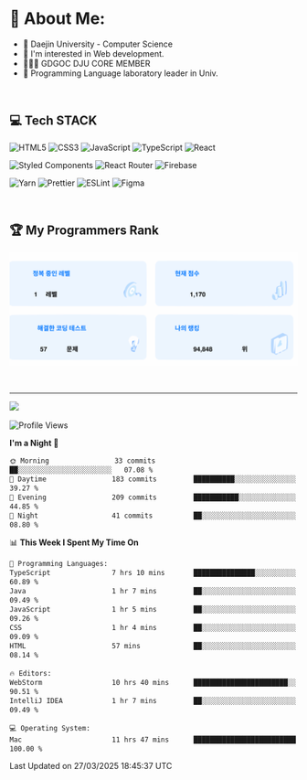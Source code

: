 # 💫 About Me:

<ul>
 <li> 🏫 Daejin University - Computer Science </li>
 <li> 👀 I'm interested in Web development.</li>
 <li> 🧑🏻‍💻 GDGOC DJU CORE MEMBER </li>
 <li> 🧪 Programming Language laboratory leader in Univ. </li>
</ul>


<br>




## 💻 Tech STACK


![HTML5](https://img.shields.io/badge/html5-%23E34F26.svg?style=for-the-badge&logo=html5&logoColor=white)
![CSS3](https://img.shields.io/badge/css3-%231572B6.svg?style=for-the-badge&logo=css3&logoColor=white)
![JavaScript](https://img.shields.io/badge/javascript-%23323330.svg?style=for-the-badge&logo=javascript&logoColor=%23F7DF1E)
![TypeScript](https://img.shields.io/badge/typescript-%23007ACC.svg?style=for-the-badge&logo=typescript&logoColor=white)
![React](https://img.shields.io/badge/react-%2320232a.svg?style=for-the-badge&logo=react&logoColor=%2361DAFB)

![Styled Components](https://img.shields.io/badge/styled--components-DB7093?style=for-the-badge&logo=styled-components&logoColor=white)
![React Router](https://img.shields.io/badge/React_Router-CA4245?style=for-the-badge&logo=react-router&logoColor=white)
![Firebase](https://img.shields.io/badge/firebase-%23039BE5.svg?style=for-the-badge&logo=firebase)


![Yarn](https://img.shields.io/badge/yarn-%232C8EBB.svg?style=for-the-badge&logo=yarn&logoColor=white)
![Prettier](https://img.shields.io/badge/prettier-%23F7B93E.svg?style=for-the-badge&logo=prettier&logoColor=black)
![ESLint](https://img.shields.io/badge/ESLint-4B3263?style=for-the-badge&logo=eslint&logoColor=white)
![Figma](https://img.shields.io/badge/figma-%23F24E1E.svg?style=for-the-badge&logo=figma&logoColor=white)


<br/>




## 🏆 My Programmers Rank

![Programmers Rank](https://raw.githubusercontent.com/Jieunsse/github-programmers-rank/master/lib/result.svg)




<br/>


---

[![](https://visitcount.itsvg.in/api?id=Jayden&label=Profile%20Views&color=3&icon=7&pretty=true)](https://visitcount.itsvg.in)


<!-- Proudly created with GPRM ( https://gprm.itsvg.in ) -->


<!--START_SECTION:waka-->
![Profile Views](http://img.shields.io/badge/Profile%20Views-33-blue)

**I'm a Night 🦉** 

```text
🌞 Morning                33 commits          ██░░░░░░░░░░░░░░░░░░░░░░░   07.08 % 
🌆 Daytime                183 commits         ██████████░░░░░░░░░░░░░░░   39.27 % 
🌃 Evening                209 commits         ███████████░░░░░░░░░░░░░░   44.85 % 
🌙 Night                  41 commits          ██░░░░░░░░░░░░░░░░░░░░░░░   08.80 % 
```


📊 **This Week I Spent My Time On** 

```text
💬 Programming Languages: 
TypeScript               7 hrs 10 mins       ███████████████░░░░░░░░░░   60.89 % 
Java                     1 hr 7 mins         ██░░░░░░░░░░░░░░░░░░░░░░░   09.49 % 
JavaScript               1 hr 5 mins         ██░░░░░░░░░░░░░░░░░░░░░░░   09.26 % 
CSS                      1 hr 4 mins         ██░░░░░░░░░░░░░░░░░░░░░░░   09.09 % 
HTML                     57 mins             ██░░░░░░░░░░░░░░░░░░░░░░░   08.14 % 

🔥 Editors: 
WebStorm                 10 hrs 40 mins      ███████████████████████░░   90.51 % 
IntelliJ IDEA            1 hr 7 mins         ██░░░░░░░░░░░░░░░░░░░░░░░   09.49 % 

💻 Operating System: 
Mac                      11 hrs 47 mins      █████████████████████████   100.00 % 
```


 Last Updated on 27/03/2025 18:45:37 UTC
<!--END_SECTION:waka-->

